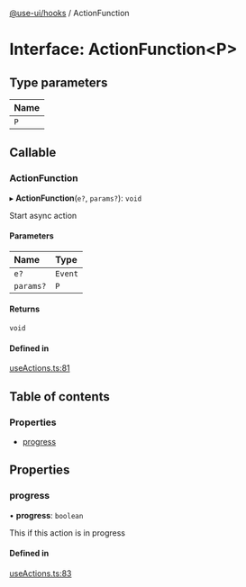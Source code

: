 [@use-ui/hooks](../README.md) / ActionFunction

# Interface: ActionFunction<P\>

## Type parameters

| Name |
| :------ |
| `P` |

## Callable

### ActionFunction

▸ **ActionFunction**(`e?`, `params?`): `void`

Start async action

#### Parameters

| Name | Type |
| :------ | :------ |
| `e?` | `Event` |
| `params?` | `P` |

#### Returns

`void`

#### Defined in

[useActions.ts:81](https://github.com/vasyas/use-ui-hooks/blob/228e17b/src/useActions.ts#L81)

## Table of contents

### Properties

- [progress](ActionFunction.md#progress)

## Properties

### progress

• **progress**: `boolean`

This if this action is in progress

#### Defined in

[useActions.ts:83](https://github.com/vasyas/use-ui-hooks/blob/228e17b/src/useActions.ts#L83)
